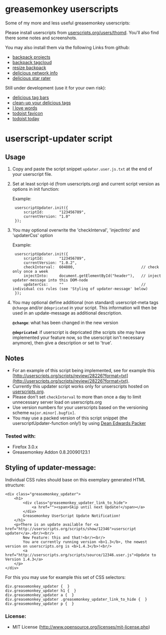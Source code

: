 greasemonkey userscripts
===========================

Some of my more and less useful greasemonkey userscripts:

Please install userscripts from [userscripts.org/users/thomd](http://userscripts.org/users/thomd/ "userscripts of thomd"). You'll also find there some notes and screenshots.

You may also install them via the following Links from github:

* [backpack projects](http://github.com/thomd/userscripts/raw/master/backpackit.com/backpack-projects.user.js "backpack-projects.user.js")
* [backpack tagcloud](http://github.com/thomd/userscripts/raw/master/backpackit.com/backpack-tagcloud.user.js "backpack-tagcloud.user.js")
* [resize backpack](http://github.com/thomd/userscripts/raw/master/backpackit.com/backpack-widescreen.user.js "backpack-widescreen.user.js")
* [delicious network info](http://github.com/thomd/userscripts/raw/master/delicious.com/delicious-network.user.js "delicious-network.user.js")
* [delicious star rater](http://github.com/thomd/userscripts/raw/master/delicious.com/delicious-star-rater.user.js "delicious-star-rater.user.js")

Still under development (use it for your own risk):

* [delicious tag bars](http://github.com/thomd/userscripts/raw/master/delicious.com/delicious-tag-bars.user.js "delicious-tag-bars.user.js")
* [clean-up your delicious tags](http://github.com/thomd/userscripts/raw/master/delicious.com/delicious-clean-up-your-tags.user.js "delicious-clean-up-your-tags.user.js")
* [I love words](http://github.com/thomd/userscripts/raw/master/experiments/i-love-words.user.js "i-love-words.user.js")
* [todoist favicon](http://github.com/thomd/userscripts/raw/master/todoist.com/todoist-favicon.user.js "todoist-favicon.user.js")
* [todoist today](http://github.com/thomd/userscripts/raw/master/todoist.com/todoist-today-in-tab.user.js "todoist-today-in-tab.user.js")

userscript-updater script
=========================

Usage
-----
1. Copy and paste the script snippet `updater.user.js.txt` at the end of your userscript file.

2. Set at least script-id (from userscripts.org) and current script version as options in init function:
        
   Example: 

		userscriptUpdater.init({
			scriptId:       "123456789",
			currentVersion: "1.0"
		});

3. You may optional overwrite the 'checkInterval', 'injectInto' and 'updaterCss' option

   Example:

		userscriptUpdater.init({
			scriptId:       "123456789",
			currentVersion: "1.0.2",
			checkInterval:  604800,                              // check only once a week
			injectInto:     document.getElementById("header"),   // inject updater-message into this DOM-node
			updaterCss:     ""                                   // individual css rules (see 'Styling of updater-message' below)
		});

4. You may optional define additional (non standard) userscript-meta tags `@change` and/or `@depricated` in your script. This information will then be used in an update-message as additional description.

	**`@change`**:      what has been changed in the new version
		
	**`@depricated`**:  if userscript is depricated (the scripts site may have implemented your feature now, so the userscript isn't necessary anymore), then give a description or set to 'true'.


Notes
-----
* For an example of this script being implemented, see for example this [http://userscripts.org/scripts/review/28226?format=txt](http://userscripts.org/scripts/review/28226?format=txt).
* Currently this updater script works only for unserscripts hosted on [userscripts.org](userscripts.org).
* Please don't set `checkInterval` to more than once a day to limit unnecessary server load on userscripts.org
* Use version numbers for your userscripts based on the versioning scheme `major.minor[.bugfix]`.
* You may use a packed version of this script snippet (the userscriptUpdater-function only!) by using [Dean Edwards Packer](http://deanedwards.me.uk/packer/)


### Tested with:
* Firefox 3.0.x
* Greasemonkey Addon 0.8.20090123.1





Styling of updater-message:
---------------------------
Individual CSS rules should base on this exemplary generated HTML structure:

	<div class="greasemonkey_updater">
		<h1>
			<div class="greasemonkey_updater_link_to_hide">
				<a href=""><span>Skip until next Update!</span></a>
			</div>
			Greasemonkey UserScript Update Notification!
		</h1>
		<p>There is an update available for <a href="http://userscripts.org/scripts/show/12346">userscript updater</a>.<br/><br/>
			New Feature: this and that!<br/><br/>
			You are currently running version <b>1.3</b>, the newest version on userscripts.org is <b>1.4.3</b>!<br/>
			<a href="http://userscripts.org/scripts/source/12346.user.js">Update to Version 1.4.3</a>
		</p>
	</div>

For this you may use for example this set of CSS selectors:

	div.greasemonkey_updater {  }
	div.greasemonkey_updater h1 {  }
	div.greasemonkey_updater a {  }
	div.greasemonkey_updater .greasemonkey_updater_link_to_hide {  }
	div.greasemonkey_updater p {  }


### License:
* MIT License (http://www.opensource.org/licenses/mit-license.php)


